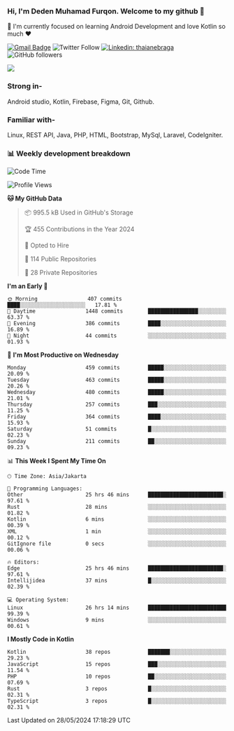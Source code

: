 ### Hi, I'm Deden Muhamad Furqon. Welcome to my github 👋

<!--
**furqoncreative/furqoncreative** is a ✨ _special_ ✨ repository because its `README.md` (this file) appears on your GitHub profile.

Here are some ideas to get you started:

- 🔭 I’m currently working on ...
- 👯 I’m looking to collaborate on ...
- 🤔 I’m looking for help with ...
- 💬 Ask me about ...
- 📫 How to reach me: ...
- 😄 Pronouns: ...
- ⚡ Fun fact: ...
-->

  🌱 I'm currently focused on learning Android Development and love Kotlin so much ❤ 

[![Gmail Badge](https://img.shields.io/badge/-furqoncreative24@gmail.com-c14438?style=flat-square&logo=Gmail&logoColor=white&link=mailto:furqoncreative24@gmail.com)](mailto:furqoncreative24@gmail.com)
![Twitter Follow](https://img.shields.io/twitter/follow/furqoncreative?label=Follow)
[![Linkedin: thaianebraga](https://img.shields.io/badge/-Deden_Muhamad_Furqon-blue?style=flat-square&logo=Linkedin&logoColor=white&link=https://www.linkedin.com/in/anmol-p-singh/)](https://www.linkedin.com/in/furqoncreative/)
![GitHub followers](https://img.shields.io/github/followers/furqoncreative?label=Follow&style=social)

<img src="https://github-readme-stats.sera5-dev.vercel.app/api?username=furqoncreative&hide=stars&show_icons=true&count_private=true&include_all_commits=true&title_color=#008080&icon_color=#008080&hide_border=true" width="">

### Strong in-

Android studio, Kotlin, Firebase, Figma, Git, Github.

### Familiar with-
Linux, REST API, Java, PHP, HTML, Bootstrap, MySql, Laravel, CodeIgniter.

### 📊 Weekly development breakdown

<!--START_SECTION:waka-->
![Code Time](http://img.shields.io/badge/Code%20Time-2%2C340%20hrs%2044%20mins-blue)

![Profile Views](http://img.shields.io/badge/Profile%20Views-0-blue)

**🐱 My GitHub Data** 

> 📦 995.5 kB Used in GitHub's Storage 
 > 
> 🏆 455 Contributions in the Year 2024
 > 
> 💼 Opted to Hire
 > 
> 📜 114 Public Repositories 
 > 
> 🔑 28 Private Repositories 
 > 
**I'm an Early 🐤** 

```text
🌞 Morning                407 commits         ████░░░░░░░░░░░░░░░░░░░░░   17.81 % 
🌆 Daytime                1448 commits        ████████████████░░░░░░░░░   63.37 % 
🌃 Evening                386 commits         ████░░░░░░░░░░░░░░░░░░░░░   16.89 % 
🌙 Night                  44 commits          ░░░░░░░░░░░░░░░░░░░░░░░░░   01.93 % 
```
📅 **I'm Most Productive on Wednesday** 

```text
Monday                   459 commits         █████░░░░░░░░░░░░░░░░░░░░   20.09 % 
Tuesday                  463 commits         █████░░░░░░░░░░░░░░░░░░░░   20.26 % 
Wednesday                480 commits         █████░░░░░░░░░░░░░░░░░░░░   21.01 % 
Thursday                 257 commits         ███░░░░░░░░░░░░░░░░░░░░░░   11.25 % 
Friday                   364 commits         ████░░░░░░░░░░░░░░░░░░░░░   15.93 % 
Saturday                 51 commits          █░░░░░░░░░░░░░░░░░░░░░░░░   02.23 % 
Sunday                   211 commits         ██░░░░░░░░░░░░░░░░░░░░░░░   09.23 % 
```


📊 **This Week I Spent My Time On** 

```text
🕑︎ Time Zone: Asia/Jakarta

💬 Programming Languages: 
Other                    25 hrs 46 mins      ████████████████████████░   97.61 % 
Rust                     28 mins             ░░░░░░░░░░░░░░░░░░░░░░░░░   01.82 % 
Kotlin                   6 mins              ░░░░░░░░░░░░░░░░░░░░░░░░░   00.39 % 
XML                      1 min               ░░░░░░░░░░░░░░░░░░░░░░░░░   00.12 % 
GitIgnore file           0 secs              ░░░░░░░░░░░░░░░░░░░░░░░░░   00.06 % 

🔥 Editors: 
Edge                     25 hrs 46 mins      ████████████████████████░   97.61 % 
Intellijidea             37 mins             █░░░░░░░░░░░░░░░░░░░░░░░░   02.39 % 

💻 Operating System: 
Linux                    26 hrs 14 mins      █████████████████████████   99.39 % 
Windows                  9 mins              ░░░░░░░░░░░░░░░░░░░░░░░░░   00.61 % 
```

**I Mostly Code in Kotlin** 

```text
Kotlin                   38 repos            ███████░░░░░░░░░░░░░░░░░░   29.23 % 
JavaScript               15 repos            ███░░░░░░░░░░░░░░░░░░░░░░   11.54 % 
PHP                      10 repos            ██░░░░░░░░░░░░░░░░░░░░░░░   07.69 % 
Rust                     3 repos             █░░░░░░░░░░░░░░░░░░░░░░░░   02.31 % 
TypeScript               3 repos             █░░░░░░░░░░░░░░░░░░░░░░░░   02.31 % 
```




 Last Updated on 28/05/2024 17:18:29 UTC
<!--END_SECTION:waka-->
